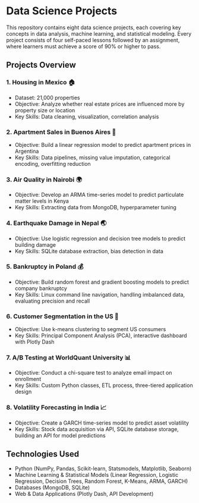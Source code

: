 # Data Science Projects  

This repository contains eight data science projects, each covering key concepts in data analysis, machine learning, and statistical modeling. Every project consists of four self-paced lessons followed by an assignment, where learners must achieve a score of 90% or higher to pass.  

## Projects Overview  

### 1. Housing in Mexico 🏠  
- Dataset: 21,000 properties  
- Objective: Analyze whether real estate prices are influenced more by property size or location  
- Key Skills: Data cleaning, visualization, correlation analysis  

### 2. Apartment Sales in Buenos Aires 🏢  
- Objective: Build a linear regression model to predict apartment prices in Argentina  
- Key Skills: Data pipelines, missing value imputation, categorical encoding, overfitting reduction  

### 3. Air Quality in Nairobi 🌍  
- Objective: Develop an ARMA time-series model to predict particulate matter levels in Kenya  
- Key Skills: Extracting data from MongoDB, hyperparameter tuning  

### 4. Earthquake Damage in Nepal 🌏  
- Objective: Use logistic regression and decision tree models to predict building damage  
- Key Skills: SQLite database extraction, bias detection in data  

### 5. Bankruptcy in Poland 💰  
- Objective: Build random forest and gradient boosting models to predict company bankruptcy  
- Key Skills: Linux command line navigation, handling imbalanced data, evaluating precision and recall  

### 6. Customer Segmentation in the US 🛒  
- Objective: Use k-means clustering to segment US consumers  
- Key Skills: Principal Component Analysis (PCA), interactive dashboard with Plotly Dash  

### 7. A/B Testing at WorldQuant University 📊  
- Objective: Conduct a chi-square test to analyze email impact on enrollment  
- Key Skills: Custom Python classes, ETL process, three-tiered application design  

### 8. Volatility Forecasting in India 📈  
- Objective: Create a GARCH time-series model to predict asset volatility  
- Key Skills: Stock data acquisition via API, SQLite database storage, building an API for model predictions  

## Technologies Used  
- Python (NumPy, Pandas, Scikit-learn, Statsmodels, Matplotlib, Seaborn)  
- Machine Learning & Statistical Models (Linear Regression, Logistic Regression, Decision Trees, Random Forest, K-Means, ARMA, GARCH)  
- Databases (MongoDB, SQLite)  
- Web & Data Applications (Plotly Dash, API Development)  
